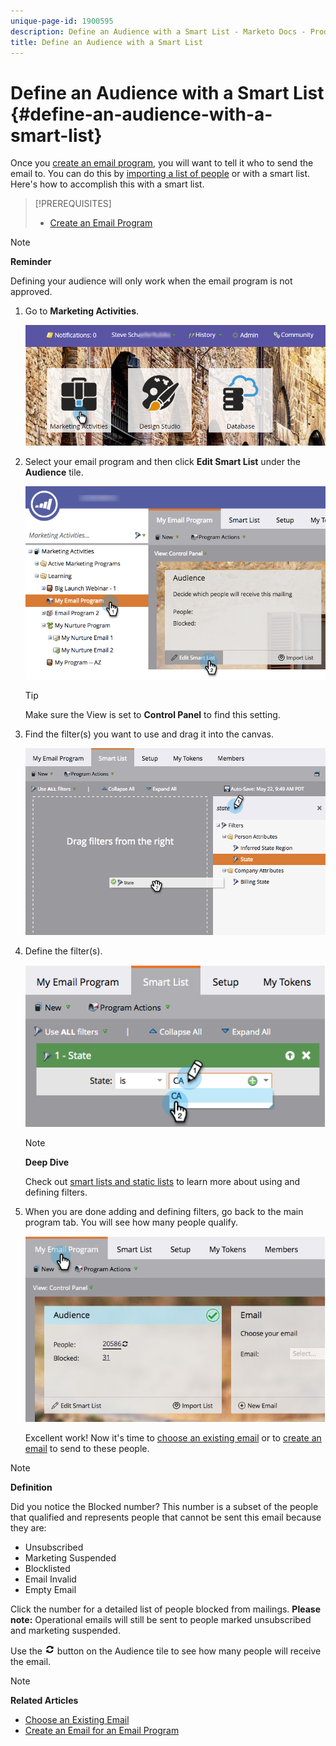 ```yaml
---
unique-page-id: 1900595
description: Define an Audience with a Smart List - Marketo Docs - Product Documentation
title: Define an Audience with a Smart List
---
```


# Define an Audience with a Smart List {#define-an-audience-with-a-smart-list}

Once you  [create an email program](../../../../product-docs/email-marketing/email-programs/creating-an-email-program/create-an-email-program.md), you will want to tell it who to send the email to. You can do this by  [importing a list of people](define-an-audience-by-importing-a-list.md) or with a smart list. Here's how to accomplish this with a smart list.

>[!PREREQUISITES]
>
>* [Create an Email Program](../../../../product-docs/email-marketing/email-programs/creating-an-email-program/create-an-email-program.md)
>

>[!NOTE]
>
>**Reminder**
>
>Defining your audience will only work when the email program is not approved.

1. Go to **Marketing Activities**.

   ![](assets/login-marketing-activities.png)

1. Select your email program and then click **Edit Smart List** under the **Audience** tile.

   ![](assets/2017-05-22-09-46-37.png)

   >[!TIP]
   >
   >Make sure the View is set to **Control Panel** to find this setting.

1. Find the filter(s) you want to use and drag it into the canvas.

   ![](assets/dragstate.png)

1. Define the filter(s).

   ![](assets/image2014-9-12-11-3a1-3a14.png)

   >[!NOTE]
   >
   >**Deep Dive**
   >
   >
   >Check out [smart lists and static lists](http://docs.marketo.com/display/docs/smart+lists+and+static+lists) to learn more about using and defining filters.

1. When you are done adding and defining filters, go back to the main program tab. You will see how many people qualify.

   ![](assets/myemailprogram.jpg)

   Excellent work! Now it's time to [choose an existing email](../../../../product-docs/email-marketing/email-programs/email-program-actions/choose-an-existing-email.md) or to [create an email](../../../../product-docs/email-marketing/email-programs/email-program-actions/create-an-email-for-an-email-program.md) to send to these people.

>[!NOTE]
>
>**Definition**
>
>Did you notice the Blocked number? This number is a subset of the people that qualified and represents people that cannot be sent this email because they are:
>
>* Unsubscribed
>* Marketing Suspended
>* Blocklisted
>* Email Invalid
>* Empty Email
>
>Click the number for a detailed list of people blocked from mailings. **Please note:** Operational emails will still be sent to people marked unsubscribed and marketing suspended.
>
>Use the  ![--](assets/image2014-10-23-16-3a32-3a36.png) button on the Audience tile to see how many people will receive the email.

>[!NOTE]
>
>**Related Articles**
>
>* [Choose an Existing Email](../../../../product-docs/email-marketing/email-programs/email-program-actions/choose-an-existing-email.md)
>* [Create an Email for an Email Program](../../../../product-docs/email-marketing/email-programs/email-program-actions/create-an-email-for-an-email-program.md)
>

